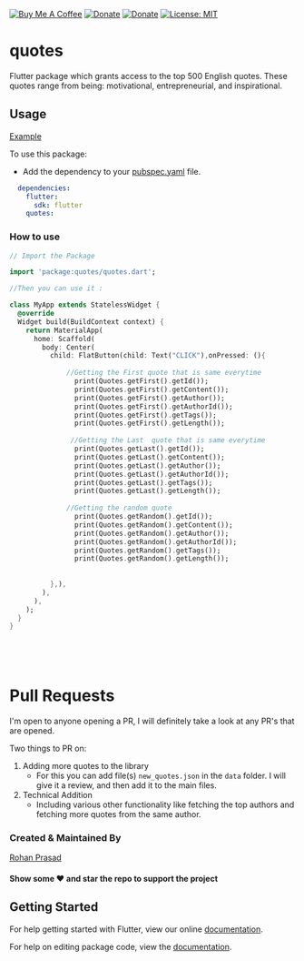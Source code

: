 [![Buy Me A Coffee](https://img.shields.io/badge/Donate-Buy%20Me%20A%20Coffee-yellow.svg)](https://www.buymeacoffee.com/rohanprasad)
[![Donate](https://img.shields.io/badge/Donate-PayPal-green.svg)](https://paypal.me/logarithm4?locale.x=en_GB)
[![Donate](https://img.shields.io/pub/v/quotes)](https://pub.dev/packages/quotes)
[![License: MIT](https://img.shields.io/badge/License-MIT-yellow.svg)](https://opensource.org/licenses/MIT)



# quotes

Flutter package which grants access to the top 500 English quotes. These quotes range from being: motivational, entrepreneurial, and inspirational.


## Usage

[Example](https://github.com/rohanprasadofficial/quotes/blob/master/example/lib/main.dart)

To use this package:

* Add the dependency to your [pubspec.yaml](https://github.com/rohanprasadofficial/quotes/blob/master/pubspec.yaml) file.

```yaml
  dependencies:
    flutter:
      sdk: flutter
    quotes:
```

### How to use

```dart
// Import the Package 

import 'package:quotes/quotes.dart';

//Then you can use it :

class MyApp extends StatelessWidget {
  @override
  Widget build(BuildContext context) {
    return MaterialApp(
      home: Scaffold(
        body: Center(
          child: FlatButton(child: Text("CLICK"),onPressed: (){
          
              //Getting the First quote that is same everytime
                print(Quotes.getFirst().getId());
                print(Quotes.getFirst().getContent());
                print(Quotes.getFirst().getAuthor());
                print(Quotes.getFirst().getAuthorId());
                print(Quotes.getFirst().getTags());
                print(Quotes.getFirst().getLength());
                
               //Getting the Last  quote that is same everytime
                print(Quotes.getLast().getId());
                print(Quotes.getLast().getContent());
                print(Quotes.getLast().getAuthor());
                print(Quotes.getLast().getAuthorId());
                print(Quotes.getLast().getTags());
                print(Quotes.getLast().getLength());
                          
              //Getting the random quote
                print(Quotes.getRandom().getId());
                print(Quotes.getRandom().getContent());
                print(Quotes.getRandom().getAuthor());
                print(Quotes.getRandom().getAuthorId());
                print(Quotes.getRandom().getTags());
                print(Quotes.getRandom().getLength());
             
              
          },),
        ),
      ),
    );
  }
}


  
 
```
# Pull Requests

I'm open to anyone opening a PR, I will definitely take a look at any PR's that are opened.

Two things to PR on:

1. Adding more quotes to the library
   - For this you can add file(s) `new_quotes.json` in the `data` folder. I will give it a review, and then add it to the main files.
2. Technical Addition
   - Including various other functionality like fetching the top authors and fetching more quotes from the same author.


### Created & Maintained By

[Rohan Prasad](https://github.com/rohanprasadofficial)

#### Show some :heart: and star the repo to support the project


## Getting Started

For help getting started with Flutter, view our online [documentation](https://flutter.io/).

For help on editing package code, view the [documentation](https://flutter.io/developing-packages/).
